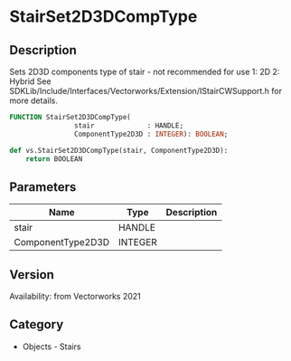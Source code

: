 # StairSet2D3DCompType

## Description
<lineList ident=2>
<line>
Sets 2D3D components type of stair - not recommended for use
</line>
<line>
1: 2D
</line>
<line>
2: Hybrid
</line>
<line>
See SDKLib/Include/Interfaces/Vectorworks/Extension/IStairCWSupport.h for more details.
</line>
</lineList>

```pascal
FUNCTION StairSet2D3DCompType(
				stair             : HANDLE;
				ComponentType2D3D : INTEGER): BOOLEAN;
```

```python
def vs.StairSet2D3DCompType(stair, ComponentType2D3D):
    return BOOLEAN
```

## Parameters
|Name|Type|Description|
|---|---|---|
|stair|HANDLE|   |
|ComponentType2D3D|INTEGER|   |

## Version
Availability: from Vectorworks 2021

## Category
* Objects - Stairs

